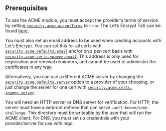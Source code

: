 ## Prerequisites

To use the ACME module, you must accept the provider’s terms of service by setting [`security.acme.acceptTerms`](options.html#opt-security.acme.acceptTerms) to `true`. The Let’s Encrypt ToS can be found [here](https://letsencrypt.org/repository/).

You must also set an email address to be used when creating accounts with Let’s Encrypt. You can set this for all certs with [`security.acme.defaults.email`](options.html#opt-security.acme.defaults.email) and/or on a per-cert basis with [`security.acme.certs.<name>.email`](options.html#opt-security.acme.certs._name_.email). This address is only used for registration and renewal reminders, and cannot be used to administer the certificates in any way.

Alternatively, you can use a different ACME server by changing the [`security.acme.defaults.server`](options.html#opt-security.acme.defaults.server) option to a provider of your choosing, or just change the server for one cert with [`security.acme.certs.<name>.server`](options.html#opt-security.acme.certs._name_.server).

You will need an HTTP server or DNS server for verification. For HTTP, the server must have a webroot defined that can serve `.well-known/acme-challenge`. This directory must be writeable by the user that will run the ACME client. For DNS, you must set up credentials with your provider/server for use with lego.
